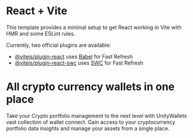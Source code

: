 # React + Vite

This template provides a minimal setup to get React working in Vite with HMR and some ESLint rules.

Currently, two official plugins are available:

- [@vitejs/plugin-react](https://github.com/vitejs/vite-plugin-react/blob/main/packages/plugin-react/README.md) uses [Babel](https://babeljs.io/) for Fast Refresh
- [@vitejs/plugin-react-swc](https://github.com/vitejs/vite-plugin-react-swc) uses [SWC](https://swc.rs/) for Fast Refresh

<h1 className="text-4xl md:text-5xl font-bold mb-4 capitalize w-4/5 max-w-md mx-auto md:mx-0">
            All crypto currency wallets in one place
          </h1>
          <p className="leading-8 w-76 max-w-xl mx-auto">
            Take your Crypto portfolio management to the next level with
            UnityWallets vast collection of wallet connect. Gain access to your
            cryptocurrency portfolio data insights and manage your assets from a
            single place.
          </p>
